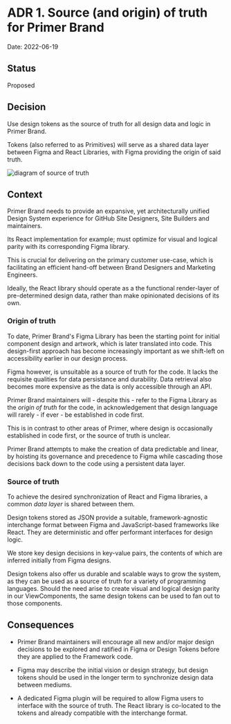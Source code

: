 # ADR 1. Source (and origin) of truth for Primer Brand

Date: 2022-06-19

## Status

Proposed

## Decision

Use design tokens as the source of truth for all design data and logic in Primer Brand.

Tokens (also referred to as Primitives) will serve as a shared data layer between Figma and React Libraries, with Figma providing the origin of said truth.

![diagram of source of truth](https://user-images.githubusercontent.com/13340707/174580541-2ff70d42-e656-4238-8832-51c9fb0dce41.jpg)

## Context

Primer Brand needs to provide an expansive, yet architecturally unified Design System experience for GitHub Site Designers, Site Builders and maintainers.

Its React implementation for example; must optimize for visual and logical parity with its corresponding Figma library.

This is crucial for delivering on the primary customer use-case, which is facilitating an efficient hand-off between Brand Designers and Marketing Engineers.

Ideally, the React library should operate as a the functional render-layer of pre-determined design data, rather than make opinionated decisions of its own.

### Origin of truth

To date, Primer Brand's Figma Library has been the starting point for initial component design and artwork, which is later translated into code. This design-first approach has become increasingly important as we shift-left on accessibility earlier in our design process.

Figma however, is unsuitable as a source of truth for the code. It lacks the requisite qualities for data persistance and durability. Data retrieval also becomes more expensive as the data is only accessible through an API.

Primer Brand maintainers will - despite this - refer to the Figma Library as the _origin of truth_ for the code, in acknowledgement that design language will rarely - if ever - be established in code first.

This is in contrast to other areas of Primer, where design is occasionally established in code first, or the source of truth is unclear.

Primer Brand attempts to make the creation of data predictable and linear, by hoisting its governance and precedence to Figma while cascading those decisions back down to the code using a persistent data layer.

### Source of truth

To achieve the desired synchronization of React and Figma libraries, a common _data layer_ is shared between them.

Design tokens stored as JSON provide a suitable, framework-agnostic interchange format between Figma and JavaScript-based frameworks like React. They are deterministic and offer performant interfaces for design logic.

We store key design decisions in key-value pairs, the contents of which are inferred initially from Figma designs.

Design tokens also offer us durable and scalable ways to grow the system, as they can be used as a source of truth for a variety of programming languages. Should the need arise to create visual and logical design parity in our ViewComponents, the same design tokens can be used to fan out to those components.

## Consequences

- Primer Brand maintainers will encourage all new and/or major design decisions to be explored and ratified in Figma or Design Tokens before they are applied to the Framework code.

- Figma may describe the initial vision or design strategy, but design tokens should be used in the longer term to synchronize design data between mediums.

- A dedicated Figma plugin will be required to allow Figma users to interface with the source of truth. The React library is co-located to the tokens and already compatible with the interchange format.
